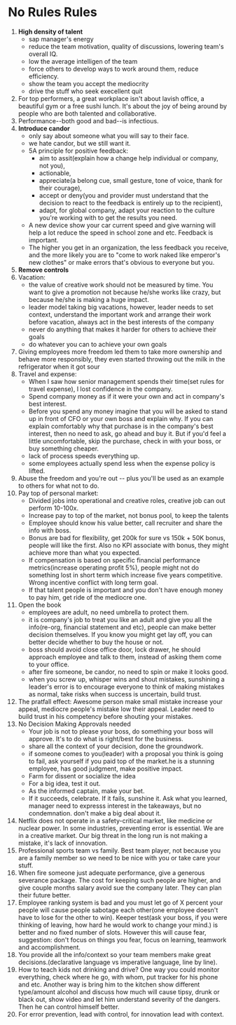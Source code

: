 # No Rules Rules

1. **High density of talent**
    - sap manager's energy
    - reduce the team motivation, quality of discussions, lowering team's overall IQ. 
    - low the average intelligen of the team
    - force others to develop ways to work around them, reduce efficiency.
    - show the team you accept the mediocrity
    - drive the stuff who seek execellent quit
2. For top performers, a great workplace isn't about lavish office, a beautiful gym or a free sushi lunch. It's about the joy of being around by people who are both talented and collaborative.
3. Performance--both good and bad--is infectious. 
4. **Introduce candor**
    - only say about someone what you will say to their face. 
    - we hate candor, but we still want it. 
    - 5A principle for positive feedback: 
        - aim to assit(explain how a change help individual or company, not you), 
        - actionable, 
        - appreciate(a belong cue, small gesture, tone of voice, thank for their courage), 
        - accept or deny(you and provider must understand that the decision to react to the feedback is entirely up to the recipient), 
        - adapt, for global company, adapt your reaction to the culture you're working with to get the results you need. 
    - A new device show your car current speed and give warning will help a lot reduce the speed in school zone and etc. Feedback is important.
    - The higher you get in an organization, the less feedback you receive, and the more likely you are to "come to work naked like emperor's new clothes" or make errors that's obvious to everyone but you. 
6. **Remove controls**
7. Vacation:
    - the value of creative work should not be measured by time. You want to give a promotion not because he/she works like crazy, but because he/she is making a huge impact. 
    - leader model taking big vacations, however, leader needs to set context, understand the important work and arrange their work before vacation, always act in the best interests of the company
    - never do anything that makes it harder for others to achieve their goals
    - do whatever you can to achieve your own goals
8. Giving employees more freedom led them to take more ownership and behave more responsibly, they even started throwing out the milk in the refrigerator when it got sour
9. Travel and expense:
    - When I saw how senior management spends their time(set rules for travel expense), I lost confidence in the company. 
    - Spend company money as if it were your own and act in company's best interest.
    - Before you spend any money imagine that you will be asked to stand up in front of CFO or your own boss and explain why. If you can explain comfortably why that purchase is in the company's best interest, then no need to ask, go ahead and buy it. But if you'd feel a little uncomfortable, skip the purchase, check in with your boss, or buy something cheaper. 
    - lack of process speeds everything up.
    - some employees actually spend less when the expense policy is lifted. 
10. Abuse the freedom and you're out -- plus you'll be used as an example to others for what not to do.
11. Pay top of personal market:
    - Divided jobs into operational and creative roles, creative job can out perform 10-100x.
    - Increase pay to top of the market, not bonus pool, to keep the talents 
    - Employee should know his value better, call recruiter and share the info with boss.
    - Bonus are bad for flexibility, get 200k for sure vs 150k + 50K bonus, people will like the first. Also no KPI associate with bonus, they might achieve more than what you expected.
    - If compensation is based on specific financial performance metrics(increase operating profit 5%), people might not do something lost in short term which increase five years competitive. Wrong incentive conflict with long term goal. 
    - If that talent people is important and you don't have enough money to pay him, get ride of the mediocre one.
12. Open the book 
    - employees are adult, no need umbrella to protect them.
    - it is company's job to treat you like an adult and give you all the info(re-org, financial statement and etc), people can make better decision themselves. If you know you might get lay off, you can better decide whether to buy the house or not. 
    - boss should avoid close office door, lock drawer, he should approach employee and talk to them, instead of asking them come to your office. 
    - after fire someone, be candor, no need to spin or make it looks good. 
    - when you screw up, whisper wins and shout mistakes, sunshining a leader's error is to encourage everyone to think of making mistakes as normal, take risks when success is uncertain, build trust. 
13. The pratfall effect: Awesome person make small mistake increase your appeal, mediocre people's mistake low their appeal. Leader need to build trust in his competency before shouting your mistakes. 
13. No Decision Making Approvals needed
    - Your job is not to please your boss, do something your boss will approve. It's to do what is right/best for the business.
    - share all the context of your decision, done the groundwork.
    - if someone comes to you(leader) with a proposal you think is going to fail, ask yourself if you paid top of the market.he is a stunning employee, has good judgment, make positive impact.
    - Farm for dissent or socialize the idea
    - For a big idea, test it out.
    - As the informed captain, make your bet.
    - If it succeeds, celebrate. If it fails, sunshine it. Ask what you learned, manager need to expresss interest in the takeaways, but no condemnation. don't make a big deal about it.
14. Netflix does not operate in a safety-critical market, like medicine or nuclear power. In some industries, preventing error is essential. We are in a creative market. Our big threat in the long run is not making a mistake, it's lack of innovation.
15. Professional sports team vs family. Best team player, not because you are a family member so we need to be nice with you or take care your stuff. 
16. When fire someone just adequate performance, give a generous severance package. The cost for keeping such people are higher, and give couple months salary avoid sue the company later. They can plan their future better. 
17. Employee ranking system is bad and you must let go of X percent your people will cause people sabotage each other(one employee doesn't have to lose for the other to win). Keeper test(ask your boss, if you were thinking of leaving, how hard he would work to change your mind.) is better and no fixed number of slots. However this will cause fear, suggestion: don't focus on things you fear, focus on learning, teamwork and accomplishment.
18. You provide all the info/context so your team members make great decisions.(declarative language vs imperative language, line by line).
19. How to teach kids not drinking and drive? One way you could monitor everything, check where he go, with whom, put tracker for his phone and etc. Another way is bring him to the kitchen show different type/amount alcohol and discuss how much will cause tipsy, drunk or black out, show video and let him understand severity of the dangers. Then he can control himself better. 
20. For error prevention, lead with control, for innovation lead with context. 
